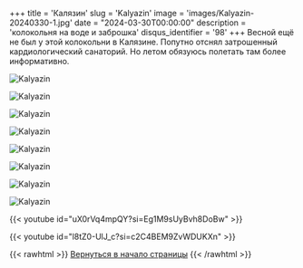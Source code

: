 +++
title = 'Калязин'
slug = 'Kalyazin'
image = 'images/Kalyazin-20240330-1.jpg'
date = "2024-03-30T00:00:00"
description = 'колокольня на воде и заброшка'
disqus_identifier = '98'
+++
Весной ещё не был у этой колокольни в Калязине. Попутно отснял затрошенный кардиологический санаторий. Но летом обязуюсь полетать там более информативно.

![Kalyazin](/images/Kalyazin-20240330-2.jpg)

![Kalyazin](/images/Kalyazin-20240330-3.jpg)

![Kalyazin](/images/Kalyazin-20240330-4.jpg)

![Kalyazin](/images/Kalyazin-20240330-5.jpg)

![Kalyazin](/images/Kalyazin-20240330-6.jpg)

![Kalyazin](/images/Kalyazin-20240330-7.jpg)

![Kalyazin](/images/Kalyazin-20240330-8.jpg)

![Kalyazin](/images/Kalyazin-20240330-9.jpg)

{{< youtube id="uX0rVq4mpQY?si=Eg1M9sUyBvh8DoBw" >}}

{{< youtube id="l8tZ0-UlJ_c?si=c2C4BEM9ZvWDUKXn" >}}

{{< rawhtml >}}
<a href="#">Вернуться в начало страницы</a>
{{< /rawhtml >}}